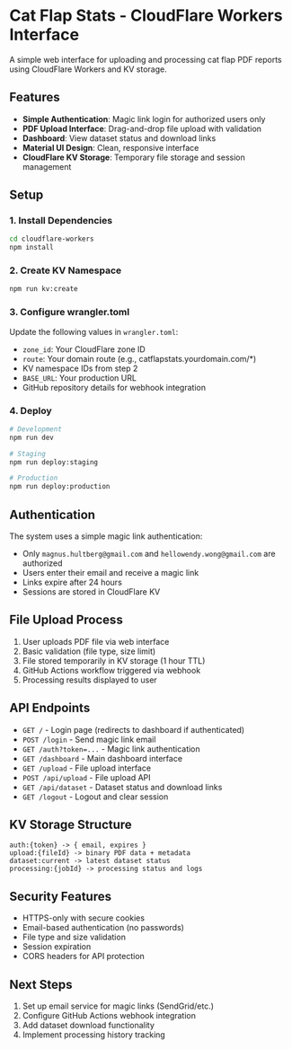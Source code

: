 # Cat Flap Stats - CloudFlare Workers Interface

A simple web interface for uploading and processing cat flap PDF reports using CloudFlare Workers and KV storage.

## Features

- **Simple Authentication**: Magic link login for authorized users only
- **PDF Upload Interface**: Drag-and-drop file upload with validation
- **Dashboard**: View dataset status and download links
- **Material UI Design**: Clean, responsive interface
- **CloudFlare KV Storage**: Temporary file storage and session management

## Setup

### 1. Install Dependencies
```bash
cd cloudflare-workers
npm install
```

### 2. Create KV Namespace
```bash
npm run kv:create
```

### 3. Configure wrangler.toml
Update the following values in `wrangler.toml`:
- `zone_id`: Your CloudFlare zone ID
- `route`: Your domain route (e.g., catflapstats.yourdomain.com/*)
- KV namespace IDs from step 2
- `BASE_URL`: Your production URL
- GitHub repository details for webhook integration

### 4. Deploy
```bash
# Development
npm run dev

# Staging
npm run deploy:staging

# Production  
npm run deploy:production
```

## Authentication

The system uses a simple magic link authentication:
- Only `magnus.hultberg@gmail.com` and `hellowendy.wong@gmail.com` are authorized
- Users enter their email and receive a magic link
- Links expire after 24 hours
- Sessions are stored in CloudFlare KV

## File Upload Process

1. User uploads PDF file via web interface
2. Basic validation (file type, size limit)
3. File stored temporarily in KV storage (1 hour TTL)
4. GitHub Actions workflow triggered via webhook
5. Processing results displayed to user

## API Endpoints

- `GET /` - Login page (redirects to dashboard if authenticated)
- `POST /login` - Send magic link email
- `GET /auth?token=...` - Magic link authentication
- `GET /dashboard` - Main dashboard interface
- `GET /upload` - File upload interface
- `POST /api/upload` - File upload API
- `GET /api/dataset` - Dataset status and download links
- `GET /logout` - Logout and clear session

## KV Storage Structure

```
auth:{token} -> { email, expires }
upload:{fileId} -> binary PDF data + metadata
dataset:current -> latest dataset status
processing:{jobId} -> processing status and logs
```

## Security Features

- HTTPS-only with secure cookies
- Email-based authentication (no passwords)
- File type and size validation
- Session expiration
- CORS headers for API protection

## Next Steps

1. Set up email service for magic links (SendGrid/etc.)
2. Configure GitHub Actions webhook integration
3. Add dataset download functionality
4. Implement processing history tracking